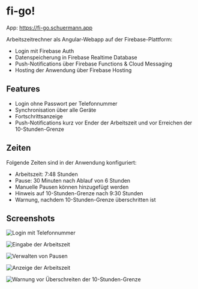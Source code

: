 # fi-go!

App: https://fi-go.schuermann.app

Arbeitszeitrechner als Angular-Webapp auf der Firebase-Plattform:
* Login mit Firebase Auth
* Datenspeicherung in Firebase Realtime Database
* Push-Notifications über Firebase Functions & Cloud Messaging
* Hosting der Anwendung über Firebase Hosting

## Features
* Login ohne Passwort per Telefonnummer
* Synchronisation über alle Geräte
* Fortschrittsanzeige
* Push-Notifications kurz vor Ender der Arbeitszeit und vor 
Erreichen der 10-Stunden-Grenze

## Zeiten
Folgende Zeiten sind in der Anwendung konfiguriert:
* Arbeitszeit: 7:48 Stunden
* Pause: 30 Minuten nach Ablauf von 6 Stunden
* Manuelle Pausen können hinzugefügt werden
* Hinweis auf 10-Stunden-Grenze nach 9:30 Stunden
* Warnung, nachdem 10-Stunden-Grenze überschritten ist

## Screenshots

![Login mit Telefonnummer](screens/01-login.png)

![Eingabe der Arbeitszeit](screens/02-time-input.png)

![Verwalten von Pausen](screens/03-breaks.png)

![Anzeige der Arbeitszeit](screens/04-timer.png)

![Warnung vor Überschreiten der 10-Stunden-Grenze](screens/05-warning.png)
